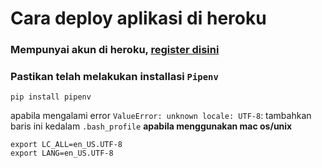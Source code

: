 # Cara deploy aplikasi di heroku
### Mempunyai akun di heroku, [register disini](heroku.com)

### Pastikan telah melakukan installasi `Pipenv`
```
pip install pipenv
```
apabila mengalami error `ValueError: unknown locale: UTF-8`:
tambahkan baris ini kedalam `.bash_profile` **apabila menggunakan mac os/unix**
```
export LC_ALL=en_US.UTF-8
export LANG=en_US.UTF-8
```
